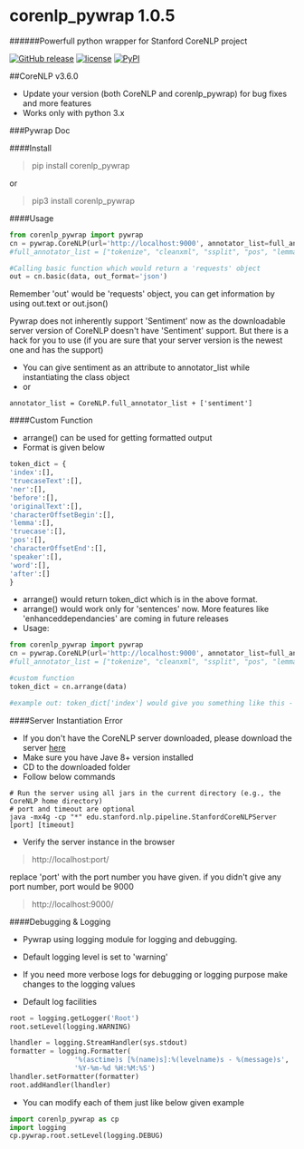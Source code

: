 # corenlp_pywrap 1.0.5
######Powerfull python wrapper for Stanford CoreNLP project

[![GitHub release](https://img.shields.io/badge/release-1.0.5-green.svg?maxAge=2592000)](https://github.com/hhsecond/corenlp_pywrap/releases) [![license](https://img.shields.io/github/license/mashape/apistatus.svg?maxAge=2592000)](https://github.com/hhsecond/corenlp_pywrap/blob/master/LICENCE.txt) [![PyPI](https://img.shields.io/pypi/wheel/Django.svg?maxAge=2592000)](https://pypi.python.org/pypi/corenlp_pywrap)


##CoreNLP v3.6.0
- Update your version (both CoreNLP and corenlp_pywrap) for bug fixes and more features
- Works only with python 3.x


###Pywrap Doc
    
####Install
>pip install corenlp_pywrap

or

>pip3 install corenlp_pywrap

####Usage
```python
from corenlp_pywrap import pywrap
cn = pywrap.CoreNLP(url='http://localhost:9000', annotator_list=full_annotator_list)
#full_annotator_list = ["tokenize", "cleanxml", "ssplit", "pos", "lemma", "ner", "regexner", "truecase", "parse", "depparse", "dcoref", "relation", "natlog", "quote"]

#Calling basic function which would return a 'requests' object
out = cn.basic(data, out_format='json')
```
Remember 'out' would be 'requests' object, you can get information by using out.text or out.json()

Pywrap does not inherently support 'Sentiment' now as the downloadable server version of CoreNLP doesn't have 'Sentiment' support. But there is a hack for you to use (if you are sure that your server version is the newest one and has the support)
- You can give sentiment as an attribute to annotator_list while instantiating the class object
- or
```
annotator_list = CoreNLP.full_annotator_list + ['sentiment']
```
    
####Custom Function
- arrange() can be used for getting formatted output
- Format is given below
```python
token_dict = {
'index':[],
'truecaseText':[],
'ner':[],
'before':[],
'originalText':[],
'characterOffsetBegin':[],
'lemma':[],
'truecase':[],
'pos':[],
'characterOffsetEnd':[],
'speaker':[],
'word':[],
'after':[]
}
```
- arrange() would return token_dict which is in the above format.
- arrange() would work only for 'sentences' now. More features like 'enhanceddependancies' are coming in future releases
- Usage:
```python
from corenlp_pywrap import pywrap
cn = pywrap.CoreNLP(url='http://localhost:9000', annotator_list=full_annotator_list)
#full_annotator_list = ["tokenize", "cleanxml", "ssplit", "pos", "lemma", "ner", "regexner", "truecase", "parse", "depparse", "dcoref", "relation", "natlog", "quote"]

#custom function
token_dict = cn.arrange(data)

#example out: token_dict['index'] would give you something like this - [1,2,3,4]
```

    
####Server Instantiation Error
- If you don't have the CoreNLP server downloaded, please download the server [here](http://stanfordnlp.github.io/CoreNLP/download.html)
- Make sure you have Jave 8+ version installed
- CD to the downloaded folder
- Follow below commands
```
# Run the server using all jars in the current directory (e.g., the CoreNLP home directory)
# port and timeout are optional
java -mx4g -cp "*" edu.stanford.nlp.pipeline.StanfordCoreNLPServer [port] [timeout]
```
- Verify the server instance in the browser

> http://localhost:port/

replace 'port' with the port number you have given. if you didn't give any port number, port would be 9000

> http://localhost:9000/


    
####Debugging & Logging
- Pywrap using logging module for logging and debugging.
- Default logging level is set to 'warning'
- If you need more verbose logs for debugging or logging purpose make changes to the logging values

- Default log facilities
```python
root = logging.getLogger('Root')
root.setLevel(logging.WARNING)

lhandler = logging.StreamHandler(sys.stdout)
formatter = logging.Formatter(
                '%(asctime)s [%(name)s]:%(levelname)s - %(message)s',
                '%Y-%m-%d %H:%M:%S')
lhandler.setFormatter(formatter)
root.addHandler(lhandler)
```

- You can modify each of them just like below given example
```python
import corenlp_pywrap as cp
import logging
cp.pywrap.root.setLevel(logging.DEBUG)
```
